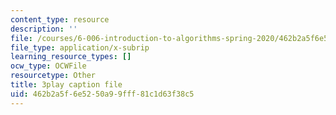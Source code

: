 ```yaml
---
content_type: resource
description: ''
file: /courses/6-006-introduction-to-algorithms-spring-2020/462b2a5f6e5250a99fff81c1d63f38c5_TDo3r5M1LNo.vtt
file_type: application/x-subrip
learning_resource_types: []
ocw_type: OCWFile
resourcetype: Other
title: 3play caption file
uid: 462b2a5f-6e52-50a9-9fff-81c1d63f38c5
---
```

